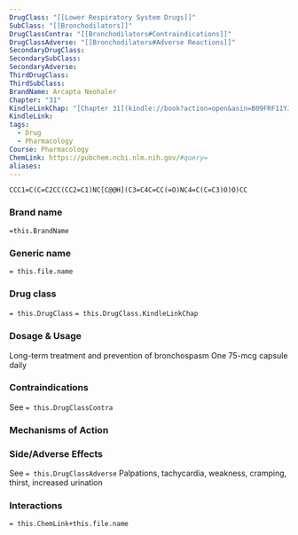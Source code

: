 ```yaml
---
DrugClass: "[[Lower Respiratory System Drugs]]"
SubClass: "[[Bronchodilators]]"
DrugClassContra: "[[Bronchodilators#Contraindications]]"
DrugClassAdverse: "[[Bronchodilators#Adverse Reactions]]"
SecondaryDrugClass: 
SecondarySubClass: 
SecondaryAdverse: 
ThirdDrugClass: 
ThirdSubClass: 
BrandName: Arcapta Neohaler
Chapter: "31"
KindleLinkChap: "[Chapter 31](kindle://book?action=open&asin=B09FRF11YJ&location=16553)"
KindleLink: 
tags:
  - Drug
  - Pharmacology
Course: Pharmacology
ChemLink: https://pubchem.ncbi.nlm.nih.gov/#query=
aliases:
---
```

```smiles
CCC1=C(C=C2CC(CC2=C1)NC[C@@H](C3=C4C=CC(=O)NC4=C(C=C3)O)O)CC
```

### Brand name
`=this.BrandName`

### Generic name
`= this.file.name`

### Drug class 
`= this.DrugClass`
	`= this.DrugClass.KindleLinkChap`

### Dosage & Usage
Long-term treatment and prevention of bronchospasm
One 75-mcg capsule daily

### Contraindications
See `= this.DrugClassContra`

### Mechanisms of Action

### Side/Adverse Effects
See `= this.DrugClassAdverse`
Palpations, tachycardia, weakness, cramping, thirst, increased urination

### Interactions

`= this.ChemLink+this.file.name`

